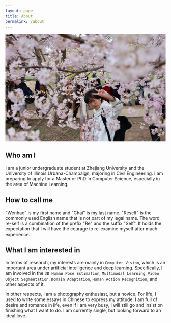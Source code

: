 ```yaml
---
layout: page
title: About
permalink: /about
---
```


![](../assets/img/about/sakura.jpg)

## Who am I

I am a junior undergraduate student at Zhejiang University and the University of Illinois Urbana-Champaign, majoring in Civil Engineering. I am preparing to apply for a Master or PhD in Computer Science, especially in the area of Machine Learning.

## How to call me

"Wenhao" is my first name and "Chai" is my last name. "Reself" is the commonly used English name that is not part of my legal name. The word re-self is a combination of the prefix "Re" and the suffix "Self". It holds the expectation that I will have the courage to re-examine myself after much experience.

## What I am interested in

In terms of research, my interests are mainly in `Computer Vision`, which is an important area under artificial intelligence and deep learning. Specifically, I am involved in the `3D Human Pose Estimation`, `Multimodal Learning`, `Video Object Segmentation`, `Domain Adaptation`, `Human Action Recognition`, and other aspects of it.

In other respects, I am a photography enthusiast, but a novice. For life, I used to write some essays in Chinese to express my attitude. I am full of desire and romance in life, even if I am very busy, I will still go and insist on finishing what I want to do. I am currently single, but looking forward to an ideal love.